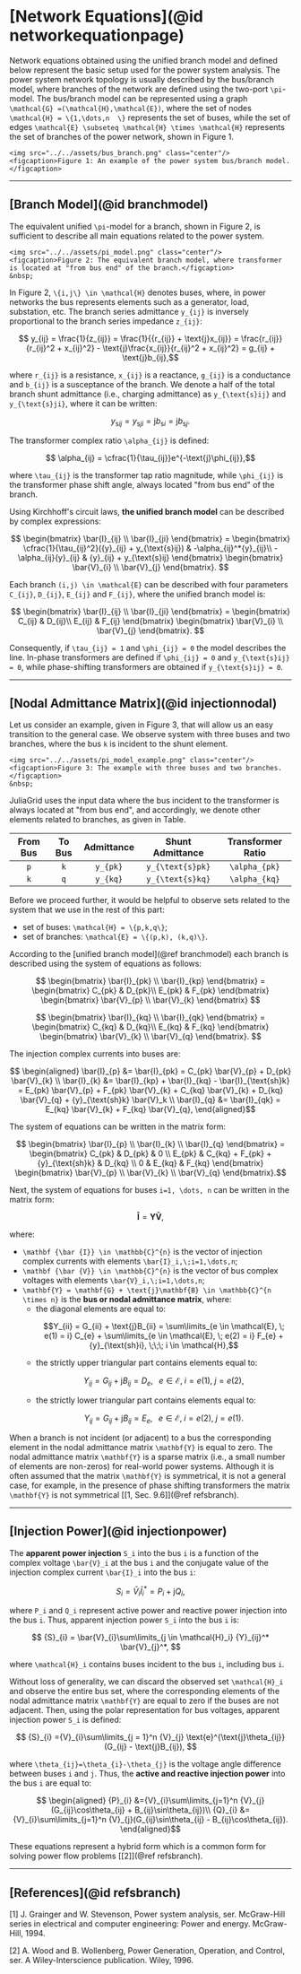 # [Network Equations](@id networkequationpage)
Network equations obtained using the unified branch model and defined below represent the basic setup used for the power system analysis. The power system network topology is usually described by the bus/branch model, where branches of the network are defined using the two-port ``\pi``-model. The bus/branch model can be represented using a graph ``\mathcal{G} =(\mathcal{H},\mathcal{E})``, where the set of nodes ``\mathcal{H} = \{1,\dots,n  \}`` represents the set of buses, while the set of edges ``\mathcal{E} \subseteq \mathcal{H} \times \mathcal{H}`` represents the set of branches of the power network, shown in Figure 1.

```@raw html
<img src="../../assets/bus_branch.png" class="center"/>
<figcaption>Figure 1: An example of the power system bus/branch model.</figcaption>
```

---

## [Branch Model](@id branchmodel)
The equivalent unified ``\pi``-model for a branch, shown in Figure 2, is sufficient to describe all main equations related to the power system.
```@raw html
<img src="../../assets/pi_model.png" class="center"/>
<figcaption>Figure 2: The equivalent branch model, where transformer is located at "from bus end" of the branch.</figcaption>
&nbsp;
```

In Figure 2, ``\{i,j\} \in \mathcal{H}`` denotes buses, where, in power networks the bus represents elements such as a generator, load, substation, etc. The branch series admittance ``y_{ij}`` is inversely proportional to the branch series impedance ``z_{ij}``:  
```math
    y_{ij} = \frac{1}{z_{ij}} =
    \frac{1}{{r_{ij}} + \text{j}x_{ij}} =
    \frac{r_{ij}}{r_{ij}^2 + x_{ij}^2} - \text{j}\frac{x_{ij}}{r_{ij}^2 + x_{ij}^2} = g_{ij} + \text{j}b_{ij},
```
where ``r_{ij}`` is a resistance, ``x_{ij}`` is a reactance, ``g_{ij}`` is a conductance and ``b_{ij}`` is a susceptance of the branch. We denote a half of the total branch shunt admittance (i.e., charging admittance) as ``y_{\text{s}ij}`` and ``y_{\text{s}ji}``, where it can be written:
```math
y_{\text{s}ij} = y_{\text{s}ji} = \text{j} b_{\text{s}i} = \text{j} b_{\text{s}j}.

```

The transformer complex ratio ``\alpha_{ij}`` is defined:
```math
    \alpha_{ij} = \cfrac{1}{\tau_{ij}}e^{-\text{j}\phi_{ij}},
```
where ``\tau_{ij}`` is the transformer tap ratio magnitude, while ``\phi_{ij}`` is the transformer phase shift angle, always located "from bus end" of the branch.

Using Kirchhoff's circuit laws, **the unified branch model** can be described by complex expressions:
```math
  \begin{bmatrix}
    \bar{I}_{ij} \\ \bar{I}_{ji}
  \end{bmatrix} =
  \begin{bmatrix}
    \cfrac{1}{\tau_{ij}^2}({y}_{ij} + y_{\text{s}ij}) & -\alpha_{ij}^*{y}_{ij}\\
    -\alpha_{ij}{y}_{ij} & {y}_{ij} + y_{\text{s}ij}
  \end{bmatrix}  
  \begin{bmatrix}
    \bar{V}_{i} \\ \bar{V}_{j}
  \end{bmatrix}.    
```  
Each branch ``(i,j) \in \mathcal{E}`` can be described with four parameters ``C_{ij}``, ``D_{ij}``, ``E_{ij}`` and ``F_{ij}``, where the unified branch model is:
```math
  \begin{bmatrix}
    \bar{I}_{ij} \\ \bar{I}_{ji}
  \end{bmatrix} =
  \begin{bmatrix}
    C_{ij} & D_{ij}\\
    E_{ij} & F_{ij}
  \end{bmatrix}  
  \begin{bmatrix}
    \bar{V}_{i} \\ \bar{V}_{j}
  \end{bmatrix}.    
```

Consequently, if ``\tau_{ij} = 1`` and ``\phi_{ij} = 0`` the model describes the line. In-phase transformers are defined if ``\phi_{ij} = 0`` and ``y_{\text{s}ij} = 0``, while phase-shifting transformers are obtained if ``y_{\text{s}ij} = 0``.

---

## [Nodal Admittance Matrix](@id injectionnodal)
Let us consider an example, given in Figure 3, that will allow us an easy transition to the general case. We observe system with three buses and two branches, where the bus ``k`` is incident to the shunt element.
```@raw html
<img src="../../assets/pi_model_example.png" class="center"/>
<figcaption>Figure 3: The example with three buses and two branches.</figcaption>
&nbsp;
```

JuliaGrid uses the input data where the bus incident to the transformer is always located at "from bus end", and accordingly, we denote other elements related to branches, as given in Table.

| From Bus  | To Bus  | Admittance  | Shunt Admittance    | Transformer Ratio  |
|:---------:|:-------:|:-----------:|:-------------------:|:------------------:|	 
| ``p``     | ``k``   | ``y_{pk}``  | ``y_{\text{s}pk}``  | ``\alpha_{pk}``    |
| ``k``     | ``q``   | ``y_{kq}``  | ``y_{\text{s}kq}``  | ``\alpha_{kq}``    |

Before we proceed further, it would be helpful to observe sets related to the system that we use in the rest of this part:
* set of buses: ``\mathcal{H} = \{p,k,q\}``;
* set of branches: ``\mathcal{E} = \{(p,k), (k,q)\}``.

According to the [unified branch model](@ref branchmodel) each branch is described using the system of equations as follows:
```math
  \begin{bmatrix}
    \bar{I}_{pk} \\ \bar{I}_{kp}
  \end{bmatrix} =
  \begin{bmatrix}
    C_{pk} & D_{pk}\\
    E_{pk} & F_{pk}
  \end{bmatrix}  
  \begin{bmatrix}
    \bar{V}_{p} \\ \bar{V}_{k}
  \end{bmatrix}   
```
```math
  \begin{bmatrix}
    \bar{I}_{kq} \\ \bar{I}_{qk}
  \end{bmatrix} =
  \begin{bmatrix}
    C_{kq} & D_{kq}\\
    E_{kq} & F_{kq}
  \end{bmatrix}  
  \begin{bmatrix}
    \bar{V}_{k} \\ \bar{V}_{q}
  \end{bmatrix}.    
```

The injection complex currents into buses are:
```math
  \begin{aligned}
    \bar{I}_{p} &= \bar{I}_{pk} = C_{pk} \bar{V}_{p} + D_{pk} \bar{V}_{k} \\
    \bar{I}_{k} &= \bar{I}_{kp} + \bar{I}_{kq} - \bar{I}_{\text{sh}k} = E_{pk} \bar{V}_{p} + F_{pk} \bar{V}_{k} + C_{kq} \bar{V}_{k} + D_{kq} \bar{V}_{q} + {y}_{\text{sh}k} \bar{V}_k \\
    \bar{I}_{q} &= \bar{I}_{qk} = E_{kq} \bar{V}_{k} + F_{kq} \bar{V}_{q},
  \end{aligned}
```
The system of equations can be written in the matrix form:
```math
  \begin{bmatrix}
    \bar{I}_{p} \\ \bar{I}_{k} \\ \bar{I}_{q}
  \end{bmatrix} =
  \begin{bmatrix}
    C_{pk} & D_{pk} & 0 \\
    E_{pk} & C_{kq} + F_{pk} + {y}_{\text{sh}k}  & D_{kq} \\
    0 & E_{kq} & F_{kq}
  \end{bmatrix}
  \begin{bmatrix}
    \bar{V}_{p} \\ \bar{V}_{k} \\ \bar{V}_{q}
  \end{bmatrix}.
```

Next, the system of equations for buses ``i=1, \dots, n`` can be written in the matrix form:
```math
  \mathbf {\bar {I}} = \mathbf{Y} \mathbf {\bar {V}},
```
where:
* ``\mathbf {\bar {I}} \in \mathbb{C}^{n}`` is the vector of injection complex currents with elements ``\bar{I}_i,\;i=1,\dots,n``;
* ``\mathbf {\bar {V}} \in \mathbb{C}^{n}`` is the vector of bus complex voltages with elements ``\bar{V}_i,\;i=1,\dots,n``;
* ``\mathbf{Y} = \mathbf{G} + \text{j}\mathbf{B} \in \mathbb{C}^{n \times n}`` is the **bus or nodal admittance matrix**, where:
  * the diagonal elements are equal to:
    ```math
    Y_{ii} = G_{ii} + \text{j}B_{ii} =
    \sum\limits_{e \in \mathcal{E}, \; e(1) = i} C_{e} + \sum\limits_{e \in \mathcal{E}, \; e(2) = i} F_{e} + {y}_{\text{sh}i},  \;\;\; i \in \mathcal{H},
    ```
  * the strictly upper triangular part contains elements equal to:
    ```math
    Y_{ij} = G_{ij} + \text{j}B_{ij} = D_{e}, \;\;\;  e \in \mathcal{E},\;  i = e(1),\;  j = e(2),
    ```
  * the strictly lower triangular part contains elements equal to:
    ```math
    Y_{ij} = G_{ij} + \text{j}B_{ij} = E_{e}, \;\;\;  e \in \mathcal{E},\;  i = e(2),\;  j = e(1).
    ```

When a branch is not incident (or adjacent) to a bus the corresponding element in the nodal admittance matrix ``\mathbf{Y}`` is equal to zero. The nodal admittance matrix ``\mathbf{Y}`` is a sparse matrix (i.e., a small number of elements are non-zeros) for real-world power systems. Although it is often assumed that the matrix ``\mathbf{Y}`` is symmetrical, it is not a general case, for example, in the presence of phase shifting transformers the matrix ``\mathbf{Y}`` is not symmetrical [[1, Sec. 9.6]](@ref refsbranch).

---

## [Injection Power](@id injectionpower)
The **apparent power injection** ``S_i`` into the bus ``i`` is a function of the complex voltage ``\bar{V}_i`` at the bus ``i`` and the conjugate value of the injection complex current ``\bar{I}_i`` into the bus ``i``:
```math
  {S}_{i} =\bar{V}_{i}\bar{I}_{i}^* = P_i + \text{j}Q_i,
```
where ``P_i`` and ``Q_i`` represent active power and reactive power injection into the bus ``i``. Thus, apparent injection power ``S_i`` into the bus ``i`` is:
```math
  {S}_{i} = \bar{V}_{i}\sum\limits_{j \in \mathcal{H}_i} {Y}_{ij}^* \bar{V}_{j}^*,                  
```
where ``\mathcal{H}_i`` contains buses incident to the bus ``i``, including bus ``i``.

Without loss of generality, we can discard the observed set ``\mathcal{H}_i`` and observe the entire bus set, where the corresponding elements of the nodal admittance matrix ``\mathbf{Y}``  are equal to zero if the buses are not adjacent. Then, using the polar representation for bus voltages, apparent injection power ``S_i`` is defined:
```math
  {S}_{i} ={V}_{i}\sum\limits_{j = 1}^n {V}_{j} \text{e}^{\text{j}\theta_{ij}}(G_{ij} - \text{j}B_{ij}),   
```
where ``\theta_{ij}=\theta_{i}-\theta_{j}`` is the voltage angle difference between buses ``i`` and ``j``. Thus, the **active and reactive injection power** into the bus ``i`` are equal to:
```math
  \begin{aligned}
    {P}_{i} &={V}_{i}\sum\limits_{j=1}^n {V}_{j}(G_{ij}\cos\theta_{ij} + B_{ij}\sin\theta_{ij})\\
    {Q}_{i} &={V}_{i}\sum\limits_{j=1}^n {V}_{j}(G_{ij}\sin\theta_{ij} - B_{ij}\cos\theta_{ij}).     
	\end{aligned}
```
These equations represent a hybrid form which is a common form for solving power flow problems [[2]](@ref refsbranch).

---

## [References](@id refsbranch)
[1] J. Grainger and W. Stevenson, Power system analysis, ser. McGraw-Hill series in electrical and computer engineering: Power and energy. McGraw-Hill, 1994.

[2] A. Wood and B. Wollenberg, Power Generation, Operation, and Control, ser. A Wiley-Interscience publication. Wiley, 1996.
